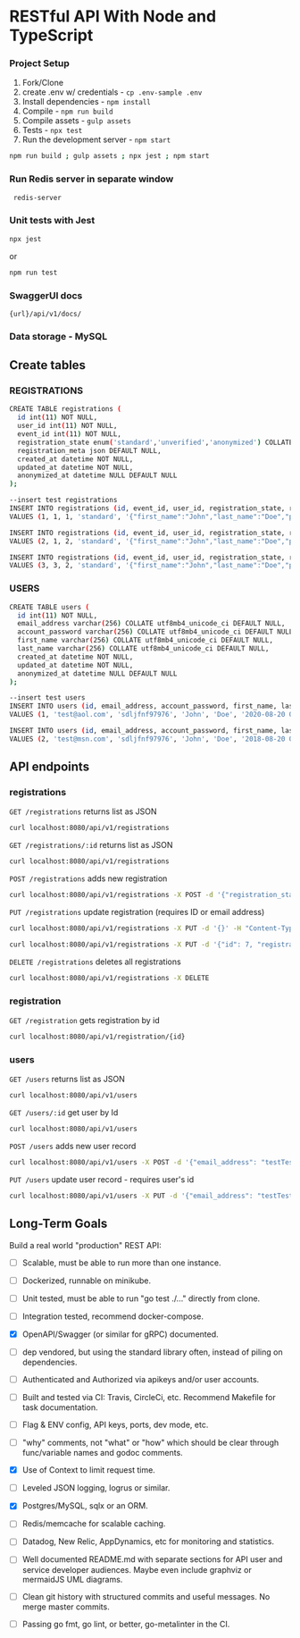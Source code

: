# RESTful API With Node and TypeScript

### Project Setup 

1. Fork/Clone
2. create .env w/ credentials - `cp .env-sample .env`
3. Install dependencies - `npm install`
4. Compile - `npm run build`
5. Compile assets - `gulp assets`
6. Tests - `npx test`
7. Run the development server - `npm start`

```sh
npm run build ; gulp assets ; npx jest ; npm start
```

### Run Redis server in separate window 
```sh 
 redis-server
```

### Unit tests with Jest
```sh
npx jest 
```
or 
```sh
npm run test 
```

### SwaggerUI docs 
```
{url}/api/v1/docs/
```

### Data storage - MySQL

## Create tables 

### REGISTRATIONS

```sh
CREATE TABLE registrations (
  id int(11) NOT NULL,				    	
  user_id int(11) NOT NULL,
  event_id int(11) NOT NULL,
  registration_state enum('standard','unverified','anonymized') COLLATE utf8mb4_unicode_ci DEFAULT 'unverified',
  registration_meta json DEFAULT NULL,
  created_at datetime NOT NULL,
  updated_at datetime NOT NULL,
  anonymized_at datetime NULL DEFAULT NULL
);

--insert test registrations 
INSERT INTO registrations (id, event_id, user_id, registration_state, registration_meta, created_at, updated_at, anonymized_at)
VALUES (1, 1, 1, 'standard', '{"first_name":"John","last_name":"Doe","phone_number":"2065428765","email_address":"test@aol.com","contact_me":false}', '2020-08-20 00:14:14', '2020-09-01 19:15:57', NULL);

INSERT INTO registrations (id, event_id, user_id, registration_state, registration_meta, created_at, updated_at, anonymized_at)
VALUES (2, 1, 2, 'standard', '{"first_name":"John","last_name":"Doe","phone_number":"2065428765","email_address":"test@msn.com","contact_me":false}', '2020-08-20 00:14:14', '2020-09-01 19:15:57', NULL);

INSERT INTO registrations (id, event_id, user_id, registration_state, registration_meta, created_at, updated_at, anonymized_at)
VALUES (3, 3, 2, 'standard', '{"first_name":"John","last_name":"Doe","phone_number":"2065428765","email_address":"anon@gmail.com","contact_me":false}', '2020-08-20 00:14:14', '2020-09-01 19:15:57', NULL);
```

### USERS

```sh
CREATE TABLE users (
  id int(11) NOT NULL,
  email_address varchar(256) COLLATE utf8mb4_unicode_ci DEFAULT NULL,
  account_password varchar(256) COLLATE utf8mb4_unicode_ci DEFAULT NULL,
  first_name varchar(256) COLLATE utf8mb4_unicode_ci DEFAULT NULL,
  last_name varchar(256) COLLATE utf8mb4_unicode_ci DEFAULT NULL,
  created_at datetime NOT NULL,
  updated_at datetime NOT NULL,
  anonymized_at datetime NULL DEFAULT NULL
);

--insert test users 
INSERT INTO users (id, email_address, account_password, first_name, last_name, created_at, updated_at, anonymized_at)
VALUES (1, 'test@aol.com', 'sdljfnf97976', 'John', 'Doe', '2020-08-20 00:14:14', '2020-09-01 19:15:57', NULL);

INSERT INTO users (id, email_address, account_password, first_name, last_name, created_at, updated_at, anonymized_at)
VALUES (2, 'test@msn.com', 'sdljfnf97976', 'John', 'Doe', '2018-08-20 00:14:14', '2019-09-01 19:15:57', NULL);
```

## API endpoints

### registrations

`GET /registrations` returns list as JSON
```sh
curl localhost:8080/api/v1/registrations
```

`GET /registrations/:id` returns list as JSON
```sh
curl localhost:8080/api/v1/registrations
```

`POST /registrations` adds new registration 
```sh
curl localhost:8080/api/v1/registrations -X POST -d '{"registration_state": "unconfirmed", "event_id": 12, "registration_meta": { "first_name": "Test", "last_name": "Testington", "phone_number": "123456789", "email_address": "testTestington@gmail.com", "contact_me": true}}' -H "Content-Type: application/json"
```

`PUT /registrations` update registration (requires ID or email address)
```sh
curl localhost:8080/api/v1/registrations -X PUT -d '{}' -H "Content-Type: application/json"
```
```sh
curl localhost:8080/api/v1/registrations -X PUT -d '{"id": 7, "registration_state": "confirmed"}' -H "Content-Type: application/json"
```

`DELETE /registrations` deletes all registrations
```sh
curl localhost:8080/api/v1/registrations -X DELETE
```

### registration

`GET /registration` gets registration by id  
```sh
curl localhost:8080/api/v1/registration/{id}
```

### users

`GET /users` returns list as JSON
```sh
curl localhost:8080/api/v1/users
```

`GET /users/:id` get user by Id 
```sh
curl localhost:8080/api/v1/users
```

`POST /users` adds new user record 
```sh
curl localhost:8080/api/v1/users -X POST -d '{"email_address": "testTestingtongmail.com", "first_name": "Test", "last_name": "Testington", "password": "test"}' -H "Content-Type: application/json"
```

`PUT /users` update user record - requires user's id
```sh
curl localhost:8080/api/v1/users -X PUT -d '{"email_address": "testTestingtongmail.com", "first_name": "Test", "last_name": "Johnson", "id": 1}' -H "Content-Type: application/json"
```

## Long-Term Goals 
Build a real world "production" REST API: 

* [ ] Scalable, must be able to run more than one instance.

* [ ] Dockerized, runnable on minikube.

* [ ] Unit tested, must be able to run "go test ./..." directly from clone.

* [ ] Integration tested, recommend docker-compose.

* [x] OpenAPI/Swagger (or similar for gRPC) documented.

* [ ] dep vendored, but using the standard library often, instead of piling on dependencies.

* [ ] Authenticated and Authorized via apikeys and/or user accounts.

* [ ] Built and tested via CI: Travis, CircleCi, etc. Recommend Makefile for task documentation.

* [ ] Flag & ENV config, API keys, ports, dev mode, etc.

* [ ] "why" comments, not "what" or "how" which should be clear through func/variable names and godoc comments.

* [x] Use of Context to limit request time.

* [ ] Leveled JSON logging, logrus or similar.

* [x] Postgres/MySQL, sqlx or an ORM.

* [ ] Redis/memcache for scalable caching.

* [ ] Datadog, New Relic, AppDynamics, etc for monitoring and statistics.

* [ ] Well documented README.md with separate sections for API user and service developer audiences. Maybe even include graphviz or mermaidJS UML diagrams.

* [ ] Clean git history with structured commits and useful messages. No merge master commits.

* [ ] Passing go fmt, go lint, or better, go-metalinter in the CI.
